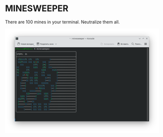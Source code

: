 # MINESWEEPER

There are 100 mines in your terminal. Neutralize them all.

![screen](/pics/screen.png)